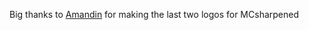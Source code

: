 ﻿
Big thanks to [
Amandin](https://www.youtube.com/channel/UCaaHHHCXd9U0Ikts8iRTUfw) for making the last two logos for MCsharpened
